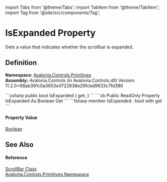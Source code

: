 import Tabs from '@theme/Tabs'; 
import TabItem from '@theme/TabItem'; 
import Tag from '@site/src/components/Tag'; 

# IsExpanded Property


Gets a value that indicates whether the scrollbar is expanded.



## Definition
**Namespace:** <a href="N_Avalonia_Controls_Primitives">Avalonia.Controls.Primitives</a>  
**Assembly:** Avalonia.Controls (in Avalonia.Controls.dll) Version: 11.2.0+68ab391c0a3653e0722638e29fcbd9633c7fd386

<Tabs groupId="api-code-preview">
<TabItem value="csharp" label="C#">
```csharp
public bool IsExpanded { get; }
```
</TabItem>
<TabItem value="vb" label="VB">
```vb
Public ReadOnly Property IsExpanded As Boolean
	Get
```
</TabItem>
<TabItem value="fsharp" label="F#">
```fsharp
member IsExpanded : bool with get
```
</TabItem>
</Tabs>



#### Property Value
<a href="https://learn.microsoft.com/dotnet/api/system.boolean" target="_blank" rel="noopener noreferrer">Boolean</a>

## See Also


#### Reference
<a href="T_Avalonia_Controls_Primitives_ScrollBar">ScrollBar Class</a>  
<a href="N_Avalonia_Controls_Primitives">Avalonia.Controls.Primitives Namespace</a>  
